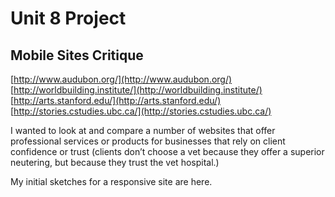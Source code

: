 # Unit 8 Project
## Mobile Sites Critique
[http://www.audubon.org/](http://www.audubon.org/)
[http://worldbuilding.institute/](http://worldbuilding.institute/)
[http://arts.stanford.edu/](http://arts.stanford.edu/)
[http://stories.cstudies.ubc.ca/](http://stories.cstudies.ubc.ca/)

I wanted to look at and compare a number of websites that offer professional services or products for businesses that rely on client confidence or trust (clients don’t choose a vet because they offer a superior neutering, but because they trust the vet hospital.)

My initial sketches for a responsive site are here.